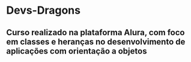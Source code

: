 ﻿# Devs-Dragons
 ## Curso realizado na plataforma Alura, com foco em classes e heranças no desenvolvimento de aplicações com orientação a objetos

